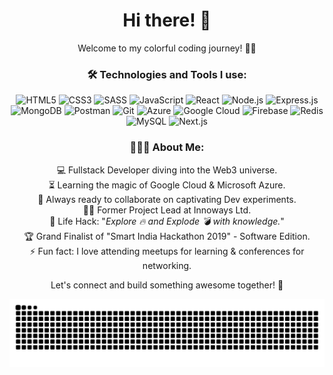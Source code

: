 <h1 align="center">Hi there! 👋</h1>
<p align="center">Welcome to my colorful coding journey! 🎨✨</p>
<h3 align="center">🛠️ Technologies and Tools I use:</h3>
<p align="center">
  <img src="https://img.shields.io/badge/-HTML5-E34F26?style=flat-square&logo=html5&logoColor=white" alt="HTML5" />
  <img src="https://img.shields.io/badge/-CSS3-1572B6?style=flat-square&logo=css3" alt="CSS3" />
  <img src="https://img.shields.io/badge/-SASS-CC6699?style=flat-square&logo=sass&logoColor=white" alt="SASS" />
  <img src="https://img.shields.io/badge/-JavaScript-F7DF1E?style=flat-square&logo=javascript&logoColor=black" alt="JavaScript" />
  <img src="https://img.shields.io/badge/-React-61DAFB?style=flat-square&logo=react&logoColor=black" alt="React" />
  <img src="https://img.shields.io/badge/-Node.js-339933?style=flat-square&logo=node.js&logoColor=white" alt="Node.js" />
  <img src="https://img.shields.io/badge/-Express.js-000000?style=flat-square" alt="Express.js" />
  <img src="https://img.shields.io/badge/-MongoDB-47A248?style=flat-square&logo=mongodb&logoColor=white" alt="MongoDB" />
  <img src="https://img.shields.io/badge/-Postman-FF6C37?style=flat-square&logo=postman" alt="Postman" />
  <img src="https://img.shields.io/badge/-Git-F05032?style=flat-square&logo=git&logoColor=white" alt="Git" />
  <img src="https://img.shields.io/badge/-Azure-0089D6?style=flat-square&logo=microsoft-azure&logoColor=white" alt="Azure" />
  <img src="https://img.shields.io/badge/-Google%20Cloud-4285F4?style=flat-square&logo=google-cloud&logoColor=white" alt="Google Cloud" />
  <img src="https://img.shields.io/badge/-Firebase-FFCA28?style=flat-square&logo=firebase&logoColor=black" alt="Firebase" />
  <img src="https://img.shields.io/badge/-Redis-DC382D?style=flat-square&logo=redis&logoColor=white" alt="Redis" />
  <img src="https://img.shields.io/badge/-MySQL-4479A1?style=flat-square&logo=mysql&logoColor=white" alt="MySQL" />
  <img src="https://img.shields.io/badge/-Next.js-000000?style=flat-square&logo=next.js&logoColor=white" alt="Next.js" />
</p>
<h3 align="center">👨🏻‍💻 About Me:</h3>
<p align="center">
  💻 Fullstack Developer diving into the Web3 universe.<br/>
  ⏳ Learning the magic of Google Cloud & Microsoft Azure.<br/>
  🚀 Always ready to collaborate on captivating Dev experiments.<br/>
  👨‍💻 Former Project Lead at Innoways Ltd.<br/>
  🎯 Life Hack: "<em>Explore 🔥 and Explode 💣 with knowledge.</em>"<br/>
  🏆 Grand Finalist of "Smart India Hackathon 2019" - Software Edition.<br/>
  ⚡ Fun fact: I love attending meetups for learning & conferences for networking.
</p>
<p align="center">
  Let's connect and build something awesome together! 🌟
</p>

![](https://github.com/BEPb/BEPb/blob/output/github-contribution-grid-snake.svg)
